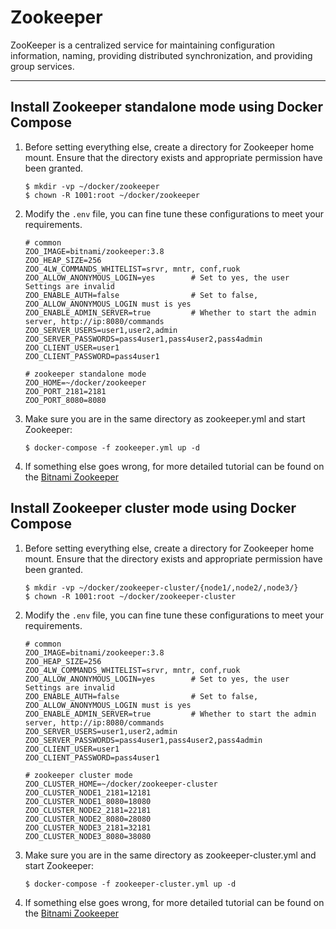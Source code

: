 # Zookeeper

ZooKeeper is a centralized service for maintaining configuration information, naming, providing distributed
synchronization, and providing group services.

---

## Install Zookeeper standalone mode using Docker Compose

1. Before setting everything else, create a directory for Zookeeper home mount. Ensure that the directory exists and
   appropriate permission have been granted.

   ```shell
   $ mkdir -vp ~/docker/zookeeper
   $ chown -R 1001:root ~/docker/zookeeper
   ```

3. Modify the `.env` file, you can fine tune these configurations to meet your requirements.

   ```properties
   # common
   ZOO_IMAGE=bitnami/zookeeper:3.8
   ZOO_HEAP_SIZE=256
   ZOO_4LW_COMMANDS_WHITELIST=srvr, mntr, conf,ruok
   ZOO_ALLOW_ANONYMOUS_LOGIN=yes        # Set to yes, the user Settings are invalid
   ZOO_ENABLE_AUTH=false                # Set to false, ZOO_ALLOW_ANONYMOUS_LOGIN must is yes
   ZOO_ENABLE_ADMIN_SERVER=true         # Whether to start the admin server, http://ip:8080/commands
   ZOO_SERVER_USERS=user1,user2,admin
   ZOO_SERVER_PASSWORDS=pass4user1,pass4user2,pass4admin
   ZOO_CLIENT_USER=user1
   ZOO_CLIENT_PASSWORD=pass4user1

   # zookeeper standalone mode
   ZOO_HOME=~/docker/zookeeper
   ZOO_PORT_2181=2181
   ZOO_PORT_8080=8080
   ```

4. Make sure you are in the same directory as zookeeper.yml and start Zookeeper:

   ```shell
   $ docker-compose -f zookeeper.yml up -d
   ```

5. If something else goes wrong, for more detailed tutorial can be found on
   the [Bitnami Zookeeper](https://hub.docker.com/r/bitnami/zookeeper)

## Install Zookeeper cluster mode using Docker Compose

1. Before setting everything else, create a directory for Zookeeper home mount. Ensure that the directory exists and
   appropriate permission have been granted.

   ```shell
   $ mkdir -vp ~/docker/zookeeper-cluster/{node1/,node2/,node3/}
   $ chown -R 1001:root ~/docker/zookeeper-cluster
   ```

2. Modify the `.env` file, you can fine tune these configurations to meet your requirements.

   ```properties
   # common
   ZOO_IMAGE=bitnami/zookeeper:3.8
   ZOO_HEAP_SIZE=256
   ZOO_4LW_COMMANDS_WHITELIST=srvr, mntr, conf,ruok
   ZOO_ALLOW_ANONYMOUS_LOGIN=yes        # Set to yes, the user Settings are invalid
   ZOO_ENABLE_AUTH=false                # Set to false, ZOO_ALLOW_ANONYMOUS_LOGIN must is yes
   ZOO_ENABLE_ADMIN_SERVER=true         # Whether to start the admin server, http://ip:8080/commands
   ZOO_SERVER_USERS=user1,user2,admin
   ZOO_SERVER_PASSWORDS=pass4user1,pass4user2,pass4admin
   ZOO_CLIENT_USER=user1
   ZOO_CLIENT_PASSWORD=pass4user1
   
   # zookeeper cluster mode
   ZOO_CLUSTER_HOME=~/docker/zookeeper-cluster
   ZOO_CLUSTER_NODE1_2181=12181
   ZOO_CLUSTER_NODE1_8080=18080
   ZOO_CLUSTER_NODE2_2181=22181
   ZOO_CLUSTER_NODE2_8080=28080
   ZOO_CLUSTER_NODE3_2181=32181
   ZOO_CLUSTER_NODE3_8080=38080
   ```

3. Make sure you are in the same directory as zookeeper-cluster.yml and start Zookeeper:

   ```shell
   $ docker-compose -f zookeeper-cluster.yml up -d
   ```

4. If something else goes wrong, for more detailed tutorial can be found on
   the [Bitnami Zookeeper](https://hub.docker.com/r/bitnami/zookeeper)
